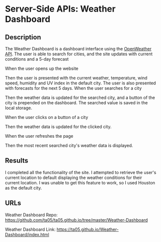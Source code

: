 # Server-Side APIs: Weather Dashboard

## Description

The Weather Dashboard is a dashboard interface using the [OpenWeather API](https://openweathermap.org/api). The user is able to search for cities, and the site updates with current conditions and a 5-day forecast


When the user opens up the website

Then the user is presented with the current weather, temperature, wind speed, humidity and UV index in the default city. The user is also presented with forecasts for the next 5 days.
When the user searches for a city

Then the weather data is updated for the searched city, and a button of the city is prepended on the dashboard. The searched value is saved in the local storage.

When the user clicks on a button of a city

Then the weather data is updated for the clicked city.

When the user refreshes the page

Then the most recent searched city's weather data is displayed.


## Results

I completed all the functionality of the site. I attempted to retrieve the user's current location to default displaying the weather conditions for their current location. I was unable to get this feature to work, so I used Houston as the default city.


## URLs

Weather Dashboard Repo: https://github.com/ta05/ta05.github.io/tree/master/Weather-Dashboard

Weather Dashboard Link: https://ta05.github.io/Weather-Dashboard/index.html
